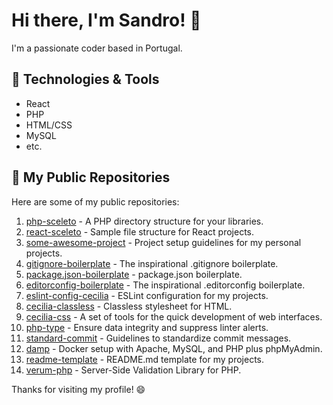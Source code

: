 # Hi there, I'm Sandro! 👋

I'm a passionate coder based in Portugal.

## 🔧 Technologies & Tools

- React
- PHP
- HTML/CSS
- MySQL
- etc.

## 📂 My Public Repositories

Here are some of my public repositories:

1. [php-sceleto](https://github.com/SandroMiguel/php-sceleto) - A PHP directory structure for your libraries.
2. [react-sceleto](https://github.com/SandroMiguel/react-sceleto) - Sample file structure for React projects.
3. [some-awesome-project](https://github.com/SandroMiguel/some-awesome-project) - Project setup guidelines for my personal projects.
4. [gitignore-boilerplate](https://github.com/SandroMiguel/gitignore-boilerplate) - The inspirational .gitignore boilerplate.
5. [package.json-boilerplate](https://github.com/SandroMiguel/package.json-boilerplate) - package.json boilerplate.
6. [editorconfig-boilerplate](https://github.com/SandroMiguel/editorconfig-boilerplate) - The inspirational .editorconfig boilerplate.
7. [eslint-config-cecilia](https://github.com/SandroMiguel/eslint-config-cecilia) - ESLint configuration for my projects.
8. [cecilia-classless](https://github.com/SandroMiguel/cecilia-classless) - Classless stylesheet for HTML.
9. [cecilia-css](https://github.com/SandroMiguel/cecilia-css) - A set of tools for the quick development of web interfaces.
10. [php-type](https://github.com/SandroMiguel/php-type) - Ensure data integrity and suppress linter alerts.
11. [standard-commit](https://github.com/SandroMiguel/standard-commit) - Guidelines to standardize commit messages.
12. [damp](https://github.com/SandroMiguel/damp) - Docker setup with Apache, MySQL, and PHP plus phpMyAdmin.
13. [readme-template](https://github.com/SandroMiguel/readme-template) - README.md template for my projects.
14. [verum-php](https://github.com/SandroMiguel/verum-php) - Server-Side Validation Library for PHP.


Thanks for visiting my profile! 😄

<!--
**SandroMiguel/SandroMiguel** is a ✨ _special_ ✨ repository because its `README.md` (this file) appears on your GitHub profile.

Here are some ideas to get you started:

- 🔭 I’m currently working on ...
- 🌱 I’m currently learning ...
- 👯 I’m looking to collaborate on ...
- 🤔 I’m looking for help with ...
- 💬 Ask me about ...
- 📫 How to reach me: ...
- 😄 Pronouns: ...
- ⚡ Fun fact: ...
-->
